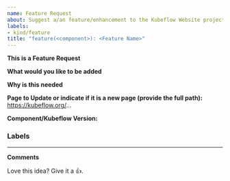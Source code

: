 ```yaml
---
name: Feature Request
about: Suggest a/an feature/enhancement to the Kubeflow Website project
labels:
- kind/feature
title: "feature(<component>): <Feature Name>"
---
```

**This is a Feature Request**
<!-- Have a proposal about a component's functionality or feedback on a feature? Submit an issue on any of the kubeflow components on their associated repository https://github.com/kubeflow."

<!-- Please only use this template for submitting feature/enhancement requests related to the website -->
<!-- See https://www.kubeflow.org/docs/about/contributing/ for guidance on writing an actionable issue description. -->



**What would you like to be added**
<!-- Describe as precisely as possible how this feature/enhancement should work from the user perspective. What should be changed, etc. -->

**Why is this needed**


**Page to Update or indicate if it is a new page (provide the full path):**
https://kubeflow.org/...


<!--Component/Kubeflow Version:-->
**Component/Kubeflow Version:**

<!--Additional Information:-->
### Labels
<!-- Please include labels below by uncommenting them to help us better triage issues -->

<!-- /area central-dashboard -->
<!-- /area katib -->
<!-- /area kserve -->
<!-- /area model-registry -->
<!-- /area notebooks -->
<!-- /area pipelines -->
<!-- /area spark-operator -->
<!-- /area trainer -->
<!-- /area gsoc -->
<!-- /area website -->
<!-- /area community -->
---

**Comments**
<!-- Any additional related comments that might help. Drawings/mockups would be extremely helpful (if required). -->

<!-- Don't delete the message below to encourage users to support your issue! -->
Love this idea? Give it a 👍. 